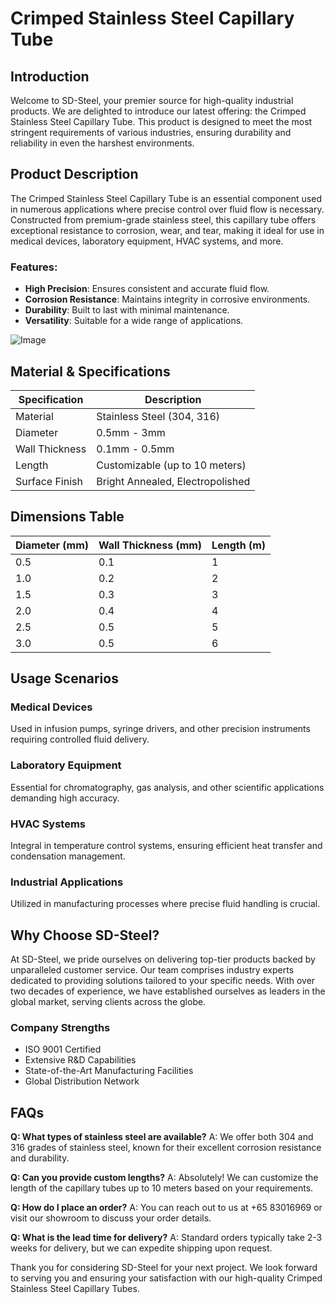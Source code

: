 # Crimped Stainless Steel Capillary Tube

## Introduction
Welcome to SD-Steel, your premier source for high-quality industrial products. We are delighted to introduce our latest offering: the Crimped Stainless Steel Capillary Tube. This product is designed to meet the most stringent requirements of various industries, ensuring durability and reliability in even the harshest environments.

## Product Description
The Crimped Stainless Steel Capillary Tube is an essential component used in numerous applications where precise control over fluid flow is necessary. Constructed from premium-grade stainless steel, this capillary tube offers exceptional resistance to corrosion, wear, and tear, making it ideal for use in medical devices, laboratory equipment, HVAC systems, and more.

### Features:
- **High Precision**: Ensures consistent and accurate fluid flow.
- **Corrosion Resistance**: Maintains integrity in corrosive environments.
- **Durability**: Built to last with minimal maintenance.
- **Versatility**: Suitable for a wide range of applications.

![Image](https://github.com/user-attachments/assets/2567258e-e124-4816-932d-1809bd27ef0b)

## Material & Specifications

| Specification | Description |
|---------------|-------------|
| Material      | Stainless Steel (304, 316) |
| Diameter      | 0.5mm - 3mm |
| Wall Thickness| 0.1mm - 0.5mm |
| Length        | Customizable (up to 10 meters) |
| Surface Finish| Bright Annealed, Electropolished |

## Dimensions Table

| Diameter (mm) | Wall Thickness (mm) | Length (m) |
|---------------|---------------------|------------|
| 0.5           | 0.1                 | 1          |
| 1.0           | 0.2                 | 2          |
| 1.5           | 0.3                 | 3          |
| 2.0           | 0.4                 | 4          |
| 2.5           | 0.5                 | 5          |
| 3.0           | 0.5                 | 6          |

## Usage Scenarios

### Medical Devices
Used in infusion pumps, syringe drivers, and other precision instruments requiring controlled fluid delivery.

### Laboratory Equipment
Essential for chromatography, gas analysis, and other scientific applications demanding high accuracy.

### HVAC Systems
Integral in temperature control systems, ensuring efficient heat transfer and condensation management.

### Industrial Applications
Utilized in manufacturing processes where precise fluid handling is crucial.

## Why Choose SD-Steel?

At SD-Steel, we pride ourselves on delivering top-tier products backed by unparalleled customer service. Our team comprises industry experts dedicated to providing solutions tailored to your specific needs. With over two decades of experience, we have established ourselves as leaders in the global market, serving clients across the globe.

### Company Strengths
- ISO 9001 Certified
- Extensive R&D Capabilities
- State-of-the-Art Manufacturing Facilities
- Global Distribution Network

## FAQs

**Q: What types of stainless steel are available?**
A: We offer both 304 and 316 grades of stainless steel, known for their excellent corrosion resistance and durability.

**Q: Can you provide custom lengths?**
A: Absolutely! We can customize the length of the capillary tubes up to 10 meters based on your requirements.

**Q: How do I place an order?**
A: You can reach out to us at +65 83016969 or visit our showroom to discuss your order details.

**Q: What is the lead time for delivery?**
A: Standard orders typically take 2-3 weeks for delivery, but we can expedite shipping upon request.

Thank you for considering SD-Steel for your next project. We look forward to serving you and ensuring your satisfaction with our high-quality Crimped Stainless Steel Capillary Tubes.